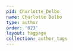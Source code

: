 ```yaml
---
pid: Charlotte_Delbo
name: Charlotte Delbo
type: author
order: '023'
layout: tagpage
collection: author_tags
---
```

